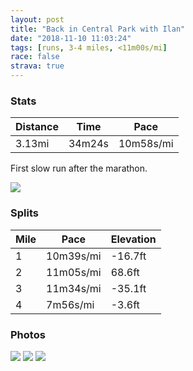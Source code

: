 ```yaml
---
layout: post
title: "Back in Central Park with Ilan"
date: "2018-11-10 11:03:24"
tags: [runs, 3-4 miles, <11m00s/mi]
race: false
strava: true
---
```


### Stats

| Distance | Time | Pace |
|----------|------|------|
|3.13mi|34m24s|10m58s/mi|

First slow run after the marathon.

<img src='https://maps.googleapis.com/maps/api/staticmap?maptype=roadmap&path=enc:gsywFtdpbM~E}GdAiIeOuL\kN_LcOkFqBoFjAiH{JiT}BgC}G}ATOkCwJsL^iFoA{BqXuQgNa@p@xJeArH`CbIj@lQo@x@`AbCtGxDjKqAbLbMbIbAvKzM&key=AIzaSyC1MId7bFpkLXNAaYhBSTb8jLyiSqzbDtM&size=800x800&markers=color:yellow|label:S|40.76868,-73.97979&markers=color:green|label:F|40.778899999999986,-73.97206000000004'>

### Splits

| Mile | Pace | Elevation |
|------|------|-----------|
|1|10m39s/mi|-16.7ft|
|2|11m05s/mi|68.6ft|
|3|11m34s/mi|-35.1ft|
|4|7m56s/mi|-3.6ft|

### Photos
<img src='https://dgtzuqphqg23d.cloudfront.net/Eo6atXeJVCZGzeHwyWwVv12g8-mBzmK1bO_g4fHlqY0-576x768.jpg'>

<img src='https://dgtzuqphqg23d.cloudfront.net/HD45hLqc3IDJj6dX977g8m6561eqbku7d-VoQnVGDe0-768x576.jpg'>

<img src='https://dgtzuqphqg23d.cloudfront.net/FvraFSgMzjIku0edOcO_-aVLWn96ePZoNhP2PLkPEJ0-577x768.jpg'>
